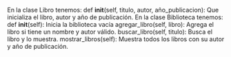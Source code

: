 En la clase Libro tenemos:
def __init__(self, titulo, autor, año_publicacion): Que inicializa el libro, autor y año de publicación.
En la clase Biblioteca tenemos:
def __init__(self): Inicia la biblioteca vacía
agregar_libro(self, libro): Agrega el libro si tiene un nombre y autor válido.
buscar_libro(self, titulo): Busca el libro y lo muestra.
mostrar_libros(self): Muestra todos los libros con su autor y año de publicación.
